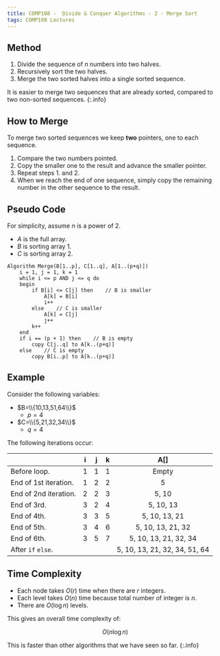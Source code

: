 ```yaml
---
title: COMP108 -  Divide & Conquer Algorithms - 2 - Merge Sort
tags: COMP108 Lectures
---
```

## Method

1. Divide the sequence of $n$ numbers into two halves.
1. Recursively sort the two halves.
1. Merge the two sorted halves into a single sorted sequence.

It is easier to merge two sequences that are already sorted, compared to two non-sorted sequences.
{:.info}

## How to Merge
To merge two sorted sequences we keep **two** pointers, one to each sequence.

1. Compare the two numbers pointed.
1. Copy the smaller one to the result and advance the smaller pointer.
1. Repeat steps 1. and 2.
1. When we reach the end of one sequence, simply copy the remaining number in the other sequence to the result.

## Pseudo Code
For simplicity, assume $n$ is a power of 2.

* $A$ is the full array.
* $B$ is sorting array 1.
* $C$ is sorting array 2.

```
Algorithm Merge(B[1..p], C[1..q], A[1..(p+q)])
	i = 1, j = 1, k = 1
	while i <= p AND j <= q do
	begin
		if B[i] <= C[j] then	// B is smaller
			A[k] = B[i]
			i++
		else	// C is smaller
			A[k] = C[j]
			j++
		k++
	end
	if i == (p + 1) then	// B is empty
		copy C[j..q] to A[k..(p+q)]
	else	// C is empty
		copy B[i..p] to A[k..(p+q)]
```

## Example
Consider the following variables:

* $B=\\{10,13,51,64\\}$
	* $p=4$
* $C=\\{5,21,32,34\\}$
	* $q=4$

The following iterations occur:

| | i | j | k | A[] |
| :-- | :-: | :-: | :-: | :-: |
| Before loop. | 1 | 1 | 1 | Empty |
| End of 1st iteration. | 1 | 2 | 2 | 5 |
| End of 2nd iteration. | 2 | 2 | 3 | 5, 10 |
| End of 3rd. | 3 | 2 | 4 | 5, 10, 13 |
| End of 4th. | 3 | 3 | 5 | 5, 10, 13, 21 |
| End of 5th. | 3 | 4 | 6 | 5, 10, 13, 21, 32 |
| End of 6th. | 3 | 5 | 7 | 5, 10, 13, 21, 32, 34 |
| After `if` `else`. |  |  |  | 5, 10, 13, 21, 32, 34, 51, 64 |

## Time Complexity

* Each node takes $O(r)$ time when there are $r$ integers.
* Each level takes $O(n)$ time because total number of integer is $n$.
* There are $O(\log n)$ levels.

This gives an overall time complexity of:

$$O(n\log n)$$

This is faster than other algorithms that we have seen so far.
{:.info}
